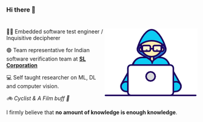 ### Hi there 👋
#

<img align="right" src="./Assets/Developer.gif"/>

 👨‍💻 Embedded software test engineer / Inquisitive decipherer 

 🟢 Team representative for Indian software verification team at <a href="https://slworld.com/"><b>SL Corporation</b></a>

 💻 Self  taught researcher on ML, DL and computer vision.

 *🚲 Cyclist & A Film buff 💫*

I firmly believe that **no amount of knowledge is enough knowledge**.

#
<!--
**PraveenKumar-Rajendran/PraveenKumar-Rajendran** is a ✨ _special_ ✨ repository because its `README.md` (this file) appears on your GitHub profile.

Here are some ideas to get you started:

- 🔭 I’m currently working on ...
- 🌱 I’m currently learning ...
- 👯 I’m looking to collaborate on ...
- 🤔 I’m looking for help with ...
- 💬 Ask me about ...
- 📫 How to reach me: ...
- 😄 Pronouns: ...
- ⚡ Fun fact: ...
-->
